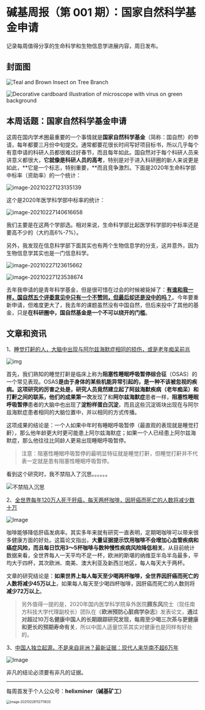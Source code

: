 # 碱基周报（第 001 期）：国家自然科学基金申请



记录每周值得分享的生命科学和生物信息学进展内容，周日发布。

## 封面图

![Teal and Brown Insect on Tree Branch](http://static.fungenomics.com/images/2021/03/pexels-photo-2132203.jpeg)

![Decorative cardboard illustration of microscope with virus on green background](http://static.fungenomics.com/images/2021/03/pexels-photo-5849467.jpeg)

## 本周话题：国家自然科学基金申请

这周在国内学术圈最重要的一个事情就是**国家自然科学基金**（简称：国自然）的申请，每年都要三月份中旬提交。通常都要花很长时间写好项目标书，所以几乎每个有意申请的科研人员都很难过好春节，而且每年如此。国自然对于每个科研人员来讲意义都很大，**它就像是科研人员的高考**，特别是对于进入科研圈的新人来说更是如此，**它是一个标志，特别重要，**而且竞争激烈。下面是2020年生命科学部中标率（资助率）的一个统计：

![image-20210227123135139](http://static.fungenomics.com/images/2021/03/image-20210227123135139.png)

这个是2020年医学科学部中标率的统计：

![image-20210227140616658](http://static.fungenomics.com/images/2021/03/image-20210227140616658.png)



我们主要是在这两个学部选。相对来说，生命科学部比起医学科学部的中标率还是要高不少的（大约高6%-7%）。

另外，我发现在信息科学部下面其实也有两个生物信息学的分支，这并意外，因为生物信息学其实也是一门信息科学。



![image-20210227123615662](http://static.fungenomics.com/images/2021/03/image-20210227123615662.png)



![image-20210227123538674](http://static.fungenomics.com/images/2021/03/image-20210227123538674.png)

去年我申请的是青年科学基金，但是很可惜在过会的时候被毙掉了：[**有谁和我一样，国自然五个评委意见中只有一个不赞同，但最后却还是没中的吗？**](https://mp.weixin.qq.com/s/luW1RK3cUU0nvXz-BYIzkw)。今年要重新申请，但难度更大了，我去年的课题虽然没有中国自然，但后来投中了其他的基金，只是**在科研圈中，国自然基金是一个不可以绕开的门槛**。

## 文章和资讯

1、[睡觉打鼾的人，大脑中出现与阿尔兹海默症相同的损伤，或是老年痴呆前兆](https://mp.weixin.qq.com/s/Lu4QOJ6zTTRf61mfoRUhkg)

![img](http://static.fungenomics.com/images/2021/03/640-20210301202016852.jpg)

首先，我们熟知的睡觉打鼾是临床上称为**阻塞性睡眠呼吸暂停综合征**（OSAS）的一个常见表现。OSAS**是由于身体的某些机能异常引起的，是一种不该被忽视的疾病。**这项研究的厉害之处是，研究人员竟然建立起了阿兹海默疾病（老年痴呆）和打鼾之间的联系，他们的成果**第一次**发现了和**阿尔兹海默症**患者一样，**阻塞性睡眠呼吸暂停**患者的大脑中也出现了**淀粉样蛋白沉淀**，而且这些沉淀斑块出现在与阿尔兹海默症患者相同的大脑位置中，并以相同的方式传播。

这项成果的结论是：一个人如果中年时有睡眠呼吸暂停（最直观的表现就是睡觉打鼾），那么他年龄更大时更可能患上阿尔兹海默症；如果一个人已经患上阿尔兹海默症，那么他往往比同龄人更易出现睡眠呼吸暂停。

> 注意：阻塞性睡眠呼吸暂停的最明显特征就是睡觉打鼾，但睡觉打鼾并不代表一定就是患有阻塞性睡眠呼吸暂停。

看到这个研究时，我不禁陷入了沉思。。。。。。

![不禁陷入沉思](http://static.fungenomics.com/images/2021/03/ailSM3191WqQL8g9G-A3-aMS7flXQcWQ5yIa-H0RYS4BwgY9LhvOhKV14RWZKNqOLvbR8kiiu2i03RHeH5DP4_diym8wua9KgWOH_CvDZgXnwqWMi6AHLg.jpeg)



2、[全世界每年120万人死于肝癌，每天两杯咖啡，因肝癌而死亡的人数将减少数十万](https://mp.weixin.qq.com/s/xcc_hNBSe151Oc2jVRxcKQ)

![Image](http://static.fungenomics.com/images/2021/03/640-20210301203838412.jpg)

咖啡能够降低肝癌发病率。其实多年来就有研究一直表明，定期喝咖啡可以带来很多健康方面的好处。这篇论文指出，**大量证据提示饮用咖啡不会增加心血管疾病和癌症风险，而且每日饮用3～5杯咖啡与数种慢性疾病风险降低相关**。从目前统计数据来看，全世界每人一天平均不足一杯，欧洲的斯堪的纳维亚半岛半岛最多，平均大于四杯，其次欧洲、南美、澳大利亚及新西兰地区，每人每天大于两杯。

文章的研究结论是：**如果世界上每人每天至少喝两杯咖啡，全世界因肝癌而死亡的人数将减少45万以上**，如果每人每天至少喝四杯咖啡，因肝癌而死亡的人数则将**减少72万以上**。

> 另外值得一提的是，2020年国内医学科学院阜外医院**顾东风**院士（现任南方科技大学代理副校长）团队在《**欧洲预防心脏病学杂志**》发表论文，**通过对超过10万名健康中国人的长期跟踪研究发现，每周至少喝三次茶与更健康和更长的预期寿命有关**，所以中国人适量饮茶其实对健康也是同样有好处的。



3、[中国人独立起源，不是来自非洲？最新证据：现代人来华南不超6万年](https://mp.weixin.qq.com/s/St-ykjS23ZDixFN1y1wZfg)

![Image](http://static.fungenomics.com/images/2021/03/640.png)

非凡的结论必须要有非凡的证据。



































-----

每周首发于个人公众号：**helixminer（碱基矿工）**



<img src="http://static.fungenomics.com/images/2021/03/helixminer-mid-red.png" alt="image-20210228112711833" style="zoom:60%;" />

